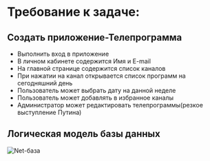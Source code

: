 # Требование к задаче:
## Создать приложение-Телепрограмма
+ Выполнить вход в приложение
+ В личном кабинете содержится Имя и E-mail
+ На главной странице содержится список каналов
+ При нажатии на канал открывается список программ на сегодняшний день
+ Пользователь может выбрать дату на данной неделе
+ Пользователь может добавлять в избранное каналы
+ Администратор может редактировать телепрограммы(резкое выступление Путина)
## Логическая модель базы данных
![Net-база](https://user-images.githubusercontent.com/104856643/198390613-961af3a9-224c-42c4-b1ac-45133a62795f.png)
